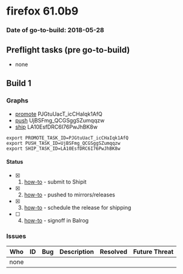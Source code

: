 # firefox 61.0b9

### Date of go-to-build: 2018-05-28

## Preflight tasks (pre go-to-build)
- none

## Build 1  

### Graphs
* [promote](https://tools.taskcluster.net/push-inspector/#/PJGtuUacT_icCHaIqk1AfQ) PJGtuUacT_icCHaIqk1AfQ
* [push](https://tools.taskcluster.net/push-inspector/#/UjBSFmg_QCGSggSZumqqzw) UjBSFmg_QCGSggSZumqqzw
* [ship](https://tools.taskcluster.net/push-inspector/#/LA10EsfDRC6I76PwJhBK8w) LA10EsfDRC6I76PwJhBK8w
```
export PROMOTE_TASK_ID=PJGtuUacT_icCHaIqk1AfQ
export PUSH_TASK_ID=UjBSFmg_QCGSggSZumqqzw
export SHIP_TASK_ID=LA10EsfDRC6I76PwJhBK8w
```


#### Status
- [x] 1.  [how-to](https://wiki.mozilla.org/Release:Release_Automation_on_Mercurial:Starting_a_Release#Submit_to_Ship_It)  - submit to Shipit
- [x] 2.  [how-to](https://github.com/mozilla-releng/releasewarrior-2.0/blob/master/docs/release-promotion/desktop/howto.md#push-artifacts-to-releases-directory)  - pushed to mirrors/releases
- [x] 3.  [how-to](https://github.com/mozilla-releng/releasewarrior-2.0/blob/master/docs/release-promotion/desktop/howto.md#ship-the-release)  - schedule the release for shipping
- [ ] 4.  [how-to](https://github.com/mozilla-releng/releasewarrior-2.0/blob/master/docs/release-promotion/desktop/howto.md#obtain-sign-offs-for-changes)  - signoff in Balrog

### Issues
| Who                 | ID               | Bug                                                                 | Description                | Resolved                | Future Threat                |
| ------------------- | ---------------- | ------------------------------------------------------------------- | -------------------------- | ----------------------- | ---------------------------- |
| none | | | | | |

